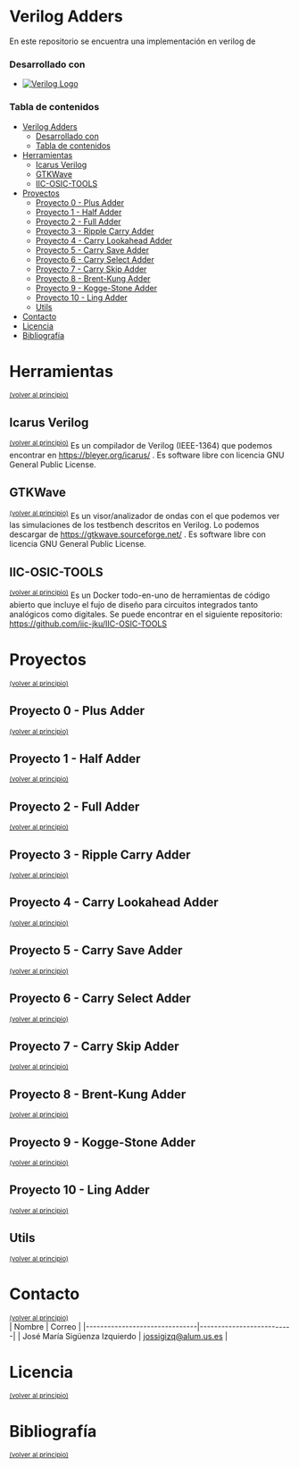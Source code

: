 # Verilog Adders
 
En este repositorio se encuentra una implementación en verilog de 

### Desarrollado con

* [![Verilog Logo](https://img.shields.io/badge/verilog-IEEE%201364.1-9cf)](https://www.verilog.com/)

### Tabla de contenidos

- [Verilog Adders](#verilog-adders)
    - [Desarrollado con](#desarrollado-con)
    - [Tabla de contenidos](#tabla-de-contenidos)
- [Herramientas](#herramientas)
  - [Icarus Verilog](#icarus-verilog)
  - [GTKWave](#gtkwave)
  - [IIC-OSIC-TOOLS](#iic-osic-tools)
- [Proyectos](#proyectos)
  - [Proyecto 0 - Plus Adder](#proyecto-0---plus-adder)
  - [Proyecto 1 - Half Adder](#proyecto-1---half-adder)
  - [Proyecto 2 - Full Adder](#proyecto-2---full-adder)
  - [Proyecto 3 - Ripple Carry Adder](#proyecto-3---ripple-carry-adder)
  - [Proyecto 4 - Carry Lookahead Adder](#proyecto-4---carry-lookahead-adder)
  - [Proyecto 5 - Carry Save Adder](#proyecto-5---carry-save-adder)
  - [Proyecto 6 - Carry Select Adder](#proyecto-6---carry-select-adder)
  - [Proyecto 7 - Carry Skip Adder](#proyecto-7---carry-skip-adder)
  - [Proyecto 8 - Brent-Kung Adder](#proyecto-8---brent-kung-adder)
  - [Proyecto 9 - Kogge-Stone Adder](#proyecto-9---kogge-stone-adder)
  - [Proyecto 10 - Ling Adder](#proyecto-10---ling-adder)
  - [Utils](#utils)
- [Contacto](#contacto)
- [Licencia](#licencia)
- [Bibliografía](#bibliografía)


# Herramientas
<sup>[(volver al principio)](#tabla-de-contenidos)</sup>  

## Icarus Verilog
<sup>[(volver al principio)](#tabla-de-contenidos)</sup>
Es un compilador de Verilog (IEEE-1364) que podemos encontrar en https://bleyer.org/icarus/ .
Es software libre con licencia GNU General Public License.

## GTKWave
<sup>[(volver al principio)](#tabla-de-contenidos)</sup>
Es un visor/analizador de ondas con el que podemos ver las simulaciones de los testbench descritos en Verilog. Lo podemos descargar de https://gtkwave.sourceforge.net/ .
Es software libre con licencia GNU General Public License.

## IIC-OSIC-TOOLS
<sup>[(volver al principio)](#tabla-de-contenidos)</sup>
Es un Docker todo-en-uno de herramientas de código abierto que incluye el fujo de diseño para circuitos integrados tanto analógicos como digitales.
Se puede encontrar en el siguiente repositorio: https://github.com/iic-jku/IIC-OSIC-TOOLS

# Proyectos
<sup>[(volver al principio)](#tabla-de-contenidos)</sup>  

## Proyecto 0 - Plus Adder
<sup>[(volver al principio)](#tabla-de-contenidos)</sup>

## Proyecto 1 - Half Adder
<sup>[(volver al principio)](#tabla-de-contenidos)</sup>

## Proyecto 2 - Full Adder
<sup>[(volver al principio)](#tabla-de-contenidos)</sup>

## Proyecto 3 - Ripple Carry Adder
<sup>[(volver al principio)](#tabla-de-contenidos)</sup>  

## Proyecto 4 - Carry Lookahead Adder
<sup>[(volver al principio)](#tabla-de-contenidos)</sup>

## Proyecto 5 - Carry Save Adder
<sup>[(volver al principio)](#tabla-de-contenidos)</sup> 

## Proyecto 6 - Carry Select Adder
<sup>[(volver al principio)](#tabla-de-contenidos)</sup>

## Proyecto 7 - Carry Skip Adder
<sup>[(volver al principio)](#tabla-de-contenidos)</sup> 

## Proyecto 8 - Brent-Kung Adder
<sup>[(volver al principio)](#tabla-de-contenidos)</sup> 

## Proyecto 9 - Kogge-Stone Adder
<sup>[(volver al principio)](#tabla-de-contenidos)</sup> 

## Proyecto 10 - Ling Adder
<sup>[(volver al principio)](#tabla-de-contenidos)</sup> 

## Utils
<sup>[(volver al principio)](#tabla-de-contenidos)</sup> 

# Contacto 
<sup>[(volver al principio)](#tabla-de-contenidos)</sup>  
| Nombre                        | Correo                   |
|-------------------------------|--------------------------|
| José María Sigüenza Izquierdo | jossigizq@alum.us.es     |

# Licencia
<sup>[(volver al principio)](#tabla-de-contenidos)</sup>

# Bibliografía
<sup>[(volver al principio)](#tabla-de-contenidos)</sup>


